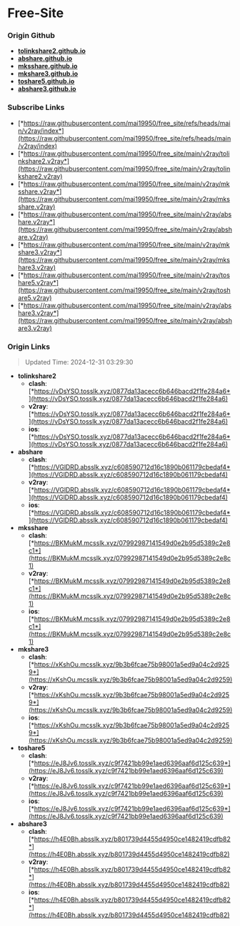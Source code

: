 # Free-Site

### Origin Github

- [**tolinkshare2.github.io**](https://github.com/tolinkshare2/tolinkshare2.github.io)
- [**abshare.github.io**](https://github.com/abshare/abshare.github.io)
- [**mksshare.github.io**](https://github.com/mksshare/mksshare.github.io)
- [**mkshare3.github.io**](https://github.com/mkshare3/mkshare3.github.io)
- [**toshare5.github.io**](https://github.com/toshare5/toshare5.github.io)
- [**abshare3.github.io**](https://github.com/abshare3/abshare3.github.io)

### Subscribe Links

- [*https://raw.githubusercontent.com/mai19950/free_site/refs/heads/main/v2ray/index*](https://raw.githubusercontent.com/mai19950/free_site/refs/heads/main/v2ray/index)
- [*https://raw.githubusercontent.com/mai19950/free_site/main/v2ray/tolinkshare2.v2ray*](https://raw.githubusercontent.com/mai19950/free_site/main/v2ray/tolinkshare2.v2ray)
- [*https://raw.githubusercontent.com/mai19950/free_site/main/v2ray/mksshare.v2ray*](https://raw.githubusercontent.com/mai19950/free_site/main/v2ray/mksshare.v2ray)
- [*https://raw.githubusercontent.com/mai19950/free_site/main/v2ray/abshare.v2ray*](https://raw.githubusercontent.com/mai19950/free_site/main/v2ray/abshare.v2ray)
- [*https://raw.githubusercontent.com/mai19950/free_site/main/v2ray/mkshare3.v2ray*](https://raw.githubusercontent.com/mai19950/free_site/main/v2ray/mkshare3.v2ray)
- [*https://raw.githubusercontent.com/mai19950/free_site/main/v2ray/toshare5.v2ray*](https://raw.githubusercontent.com/mai19950/free_site/main/v2ray/toshare5.v2ray)
- [*https://raw.githubusercontent.com/mai19950/free_site/main/v2ray/abshare3.v2ray*](https://raw.githubusercontent.com/mai19950/free_site/main/v2ray/abshare3.v2ray)

### Origin Links

> Updated Time: 2024-12-31 03:29:30

- **tolinkshare2**
  - **clash**: [*https://vDsYSO.tosslk.xyz/0877da13acecc6b646bacd2f1fe284a6*](https://vDsYSO.tosslk.xyz/0877da13acecc6b646bacd2f1fe284a6)
  - **v2ray**: [*https://vDsYSO.tosslk.xyz/0877da13acecc6b646bacd2f1fe284a6*](https://vDsYSO.tosslk.xyz/0877da13acecc6b646bacd2f1fe284a6)
  - **ios**: [*https://vDsYSO.tosslk.xyz/0877da13acecc6b646bacd2f1fe284a6*](https://vDsYSO.tosslk.xyz/0877da13acecc6b646bacd2f1fe284a6)
- **abshare**
  - **clash**: [*https://VGlDRD.absslk.xyz/c608590712d16c1890b061179cbedaf4*](https://VGlDRD.absslk.xyz/c608590712d16c1890b061179cbedaf4)
  - **v2ray**: [*https://VGlDRD.absslk.xyz/c608590712d16c1890b061179cbedaf4*](https://VGlDRD.absslk.xyz/c608590712d16c1890b061179cbedaf4)
  - **ios**: [*https://VGlDRD.absslk.xyz/c608590712d16c1890b061179cbedaf4*](https://VGlDRD.absslk.xyz/c608590712d16c1890b061179cbedaf4)
- **mksshare**
  - **clash**: [*https://BKMukM.mcsslk.xyz/07992987141549d0e2b95d5389c2e8c1*](https://BKMukM.mcsslk.xyz/07992987141549d0e2b95d5389c2e8c1)
  - **v2ray**: [*https://BKMukM.mcsslk.xyz/07992987141549d0e2b95d5389c2e8c1*](https://BKMukM.mcsslk.xyz/07992987141549d0e2b95d5389c2e8c1)
  - **ios**: [*https://BKMukM.mcsslk.xyz/07992987141549d0e2b95d5389c2e8c1*](https://BKMukM.mcsslk.xyz/07992987141549d0e2b95d5389c2e8c1)
- **mkshare3**
  - **clash**: [*https://xKshOu.mcsslk.xyz/9b3b6fcae75b98001a5ed9a04c2d9259*](https://xKshOu.mcsslk.xyz/9b3b6fcae75b98001a5ed9a04c2d9259)
  - **v2ray**: [*https://xKshOu.mcsslk.xyz/9b3b6fcae75b98001a5ed9a04c2d9259*](https://xKshOu.mcsslk.xyz/9b3b6fcae75b98001a5ed9a04c2d9259)
  - **ios**: [*https://xKshOu.mcsslk.xyz/9b3b6fcae75b98001a5ed9a04c2d9259*](https://xKshOu.mcsslk.xyz/9b3b6fcae75b98001a5ed9a04c2d9259)
- **toshare5**
  - **clash**: [*https://eJ8Jv6.tosslk.xyz/c9f7421bb99e1aed6396aaf6d125c639*](https://eJ8Jv6.tosslk.xyz/c9f7421bb99e1aed6396aaf6d125c639)
  - **v2ray**: [*https://eJ8Jv6.tosslk.xyz/c9f7421bb99e1aed6396aaf6d125c639*](https://eJ8Jv6.tosslk.xyz/c9f7421bb99e1aed6396aaf6d125c639)
  - **ios**: [*https://eJ8Jv6.tosslk.xyz/c9f7421bb99e1aed6396aaf6d125c639*](https://eJ8Jv6.tosslk.xyz/c9f7421bb99e1aed6396aaf6d125c639)
- **abshare3**
  - **clash**: [*https://h4E0Bh.absslk.xyz/b801739d4455d4950ce1482419cdfb82*](https://h4E0Bh.absslk.xyz/b801739d4455d4950ce1482419cdfb82)
  - **v2ray**: [*https://h4E0Bh.absslk.xyz/b801739d4455d4950ce1482419cdfb82*](https://h4E0Bh.absslk.xyz/b801739d4455d4950ce1482419cdfb82)
  - **ios**: [*https://h4E0Bh.absslk.xyz/b801739d4455d4950ce1482419cdfb82*](https://h4E0Bh.absslk.xyz/b801739d4455d4950ce1482419cdfb82)
